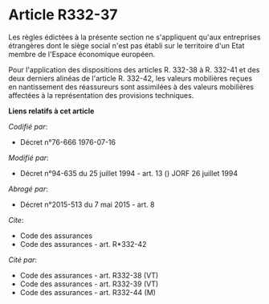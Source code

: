 # Article R332-37

Les règles édictées à la présente section ne s'appliquent qu'aux entreprises étrangères dont le siège social n'est pas établi
sur le territoire d'un Etat membre de l'Espace économique européen.

Pour l'application des dispositions des articles R. 332-38 à R. 332-41 et des deux derniers alinéas de l'article R. 332-42,
les valeurs mobilières reçues en nantissement des réassureurs sont assimilées à des valeurs mobilières affectées à la
représentation des provisions techniques.

**Liens relatifs à cet article**

_Codifié par_:

  - Décret n°76-666 1976-07-16

_Modifié par_:

  - Décret n°94-635 du 25 juillet 1994 - art. 13 () JORF 26 juillet 1994

_Abrogé par_:

  - Décret n°2015-513 du 7 mai 2015 - art. 8

_Cite_:

  - Code des assurances
  - Code des assurances - art. R*332-42

_Cité par_:

  - Code des assurances - art. R332-38 (VT)
  - Code des assurances - art. R332-39 (VT)
  - Code des assurances - art. R332-44 (M)
